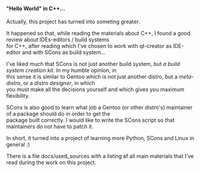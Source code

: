 #### "Hello World" in C++...

Actually, this project has turned into someting greater.  
  
It happened so that, while reading the materials about C++, I found a good review about IDEs-editors / build systems  
for C++, after reading which I've chosen to work with qt-creator as IDE-editor and with SCons as build system...  
  
I've liked much that SCons is not just another build system, but *a build system creation kit*. In my humble opinion, in  
this sense it is similar to Gentoo which is not just another distro, but a *meta-distro*, or a *distro designer*, in which  
you must make all the decisions yourself and which gives you maximum flexibility.  
  
SCons is also good to learn what job a Gentoo (or other distro's) maintainer of a package should do in order to get the  
package built correctly. I would like to write the SCons script so that maintainers do not have to patch it.  
  
In short, it turned into a project of learning more Python, SCons and Linux in general :)  
  
There is a file docs/used_sources with a listing af all main materials that I've read during the work on this project.
